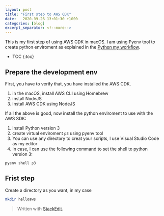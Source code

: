 ```yaml
---
layout: post
title: "First step to AWS CDK"
date:   2020-09-26 13:01:30 +1000
categories: [blog]
excerpt_separator: <!--more-->
---
```


This is my first step of using AWS CDK in macOS.  I am using Pyenv tool to create python enviroment  as explained in the [Python my workflow](https://ojitha.blogspot.com/2020/05/python-my-workflow.html).
 
 <!--more-->

* TOC
{:toc}

## Prepare the development env
First, you have to verify that, you have installed the AWS CDK.
1. in the macOS, install AWS CLI using Homebrew
2. install NodeJS
3. install AWS CDK using NodeJS

If all the above is good, now install the python enviroment to use with the AWS SDK:
1. install Python version 3 
2. create virtual enviroment `p3` using pyenv tool 
3. You can use any directory to creat your scripts, I use Visual Studio Code as my editor
4. In case, I can use the following command to set the shell to python version 3:

```bash
pyenv shell p3
```

## Frist step
Create a directory as you want, in my case
```bash
mkdir helloaws
```


> Written with [StackEdit](https://stackedit.io/).
<!--stackedit_data:
eyJoaXN0b3J5IjpbMTgwNDgxMjM0OCwxMDUxOTczMTYwLDE1ND
MwNDgxMDYsLTE0MTczMjM2OTQsMTAzOTUwNzQwMywtODE5MjQx
MTcwLC01Njk0Njk4MTBdfQ==
-->